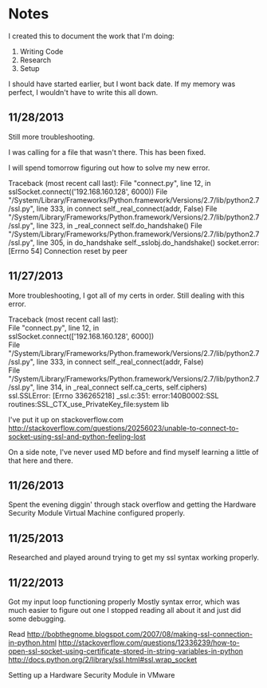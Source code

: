 Notes
================

I created this to document the work that I'm doing:
1. Writing Code
2. Research
3. Setup

I should have started earlier, but I wont back date.
If my memory was perfect, I wouldn't have to write
this all down.

11/28/2013
----------------
Still more troubleshooting.

I was calling for a file that wasn't there. This has been fixed.  

I will spend tomorrow figuring out how to solve my new error.

Traceback (most recent call last):
  File "connect.py", line 12, in <module>
    sslSocket.connect(('192.168.160.128', 6000))
  File "/System/Library/Frameworks/Python.framework/Versions/2.7/lib/python2.7/ssl.py", line 333, in connect
    self._real_connect(addr, False)
  File "/System/Library/Frameworks/Python.framework/Versions/2.7/lib/python2.7/ssl.py", line 323, in _real_connect
    self.do_handshake()
  File "/System/Library/Frameworks/Python.framework/Versions/2.7/lib/python2.7/ssl.py", line 305, in do_handshake
    self._sslobj.do_handshake()
socket.error: [Errno 54] Connection reset by peer

11/27/2013
----------------
More troubleshooting, I got all of my certs in order.
Still dealing with this error.

Traceback (most recent call last):  
  File "connect.py", line 12, in <module>  
    sslSocket.connect(['192.168.160.128', 6000])  
  File "/System/Library/Frameworks/Python.framework/Versions/2.7/lib/python2.7/ssl.py", line 333, in connect
    self._real_connect(addr, False)  
  File "/System/Library/Frameworks/Python.framework/Versions/2.7/lib/python2.7/ssl.py", line 314, in _real_connect
    self.ca_certs, self.ciphers)  
ssl.SSLError: [Errno 336265218] _ssl.c:351: error:140B0002:SSL routines:SSL_CTX_use_PrivateKey_file:system lib

I've put it up on stackoverflow.com
http://stackoverflow.com/questions/20256023/unable-to-connect-to-socket-using-ssl-and-python-feeling-lost

On a side note, I've never used MD before and find myself learning a little of that here and there.

11/26/2013
----------------
Spent the evening diggin' through stack overflow and getting the Hardware Security Module Virtual Machine configured properly.

11/25/2013
----------------
Researched and played around trying to get my ssl syntax working properly.

11/22/2013
----------------
Got my input loop functioning properly
  Mostly syntax error, which was much easier to 
  figure out one I stopped reading all about it
  and just did some debugging.

Read 
  http://bobthegnome.blogspot.com/2007/08/making-ssl-connection-in-python.html
  http://stackoverflow.com/questions/12336239/how-to-open-ssl-socket-using-certificate-stored-in-string-variables-in-python
  http://docs.python.org/2/library/ssl.html#ssl.wrap_socket
  
Setting up a Hardware Security Module in VMware
